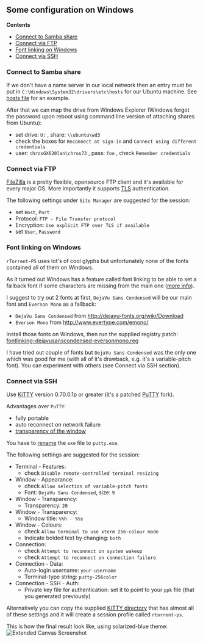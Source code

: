 ## Some configuration on Windows

**Contents**

 * [Connect to Samba share](#connect-to-samba-share)
 * [Connect via FTP](#connect-via-ftp)
 * [Font linking on Windows](#font-linking-on-windows)
 * [Connect via SSH](#connect-via-ssh)

### Connect to Samba share

If we don't have a name server in our local network then an entry must be put in `C:\Windows\System32\drivers\etc\hosts` for our Ubuntu machine. See [hosts file](https://github.com/chros73/rtorrent-ps-ch_setup/blob/master/windows-8.1/C/Windows/System32/drivers/etc/hosts) for an example.

After that we can map the drive from Windows Explorer (Windows forgot the password upon reboot using command line version of attaching shares from Ubuntu):
* set drive: `U:` , share: `\\ubuntu\wd3`
* check the boxes for `Reconnect at sign-in` and `Connect using different credentials`
* user: `chrosGX620lan\chros73` , pass: `foo` , check `Remember credentials`


### Connect via FTP

[FileZilla](https://filezilla-project.org/download.php) is a pretty flexible, opensource FTP client and it's available for every major OS. More importantly it supports [TLS](https://wiki.filezilla-project.org/FTP_over_TLS) authentication.

The following settings under `Site Manager` are suggested for the session:
* set `Host`, `Port`
* Protocol: `FTP - File Transfer protocol`
* Encryption: `Use explicit FTP over TLS if available`
* set `User`, `Password`


### Font linking on Windows

`rTorrent-PS` uses lot's of cool glyphs but unfortunately none of the fonts contained all of them on Windows.

As it turned out Windows has a feature called font linking to be able to set a fallback font if some characters are missing from the main one ([more info](https://github.com/pyroscope/rtorrent-ps/issues/8)).

I suggest to try out 2 fonts at first, `DejaVu Sans Condensed` will be our main font and `Everson Mono` as a fallback:

* `DejaVu Sans Condensed` from http://dejavu-fonts.org/wiki/Download
* `Everson Mono` from http://www.evertype.com/emono/

Install those fonts on Windows, then run the supplied registry patch: [fontlinking-dejavusanscondensed-eversonmono.reg](https://github.com/chros73/rtorrent-ps-ch_setup/blob/master/windows-8.1/fontlinking-dejavusanscondensed-eversonmono.reg)

I have tried out couple of fonts but `DejaVu Sans Condensed` was the only one which was good for me (with all of it's drawback, e.g. it's a variable-pitch font).
You can experiment with others (see Connect via SSH section).


### Connect via SSH

Use [KiTTY](http://www.9bis.net/kitty/) version 0.70.0.1p or greater (it's a patched [PuTTY](http://www.chiark.greenend.org.uk/~sgtatham/putty/) fork).

Advantages over `PuTTY`:
* fully portable
* auto reconnect on network failure
* [transparency of the window](http://www.9bis.net/kitty/?page=Transparency)

You have to [rename](http://www.9bis.net/kitty/?page=Download) the `exe` file to `putty.exe`.

The following settings are suggested for the session:
* Terminal - Features:
    * check `Disable remote-controlled terminal resizing`
* Window - Appearance:
    * check `Allow selection of variable-pitch fonts`
    * Font: `DejaVu Sans Condensed`, size: `9`
* Window - Transparency:
    * Transparency: `20`
* Window - Transparency:
    * Window title: `%%h - %%s`
* Window - Colours:
    * check `Allow terminal to use xterm 256-colour mode`
    * Indicate bolded text by changing: `both`
* Connection:
    * check `Attempt to reconnect on system wakeup`
    * check `Attempt to reconnect on connection failure`
* Connection - Data:
    * Auto-login username: `your-username`
    * Terminal-type string: `putty-256color`
* Connection - SSH - Auth:
    * Private key file for authentication: set it to point to your `ppk` file (that you generated previously)

Alternatively you can copy the supplied [KiTTY directory](https://github.com/chros73/rtorrent-ps-ch_setup/tree/master/windows-8.1/KiTTY) that has almost all of these settings and it will create a session profile called `rtorrent-ps`.

This is how the final result look like, using solarized-blue theme:
![Extended Canvas Screenshot](https://raw.githubusercontent.com/chros73/rtorrent-ps-ch/master/docs/_static/img/rTorrent-PS-CH-0.9.6-solarized-blue-kitty-s.png)

